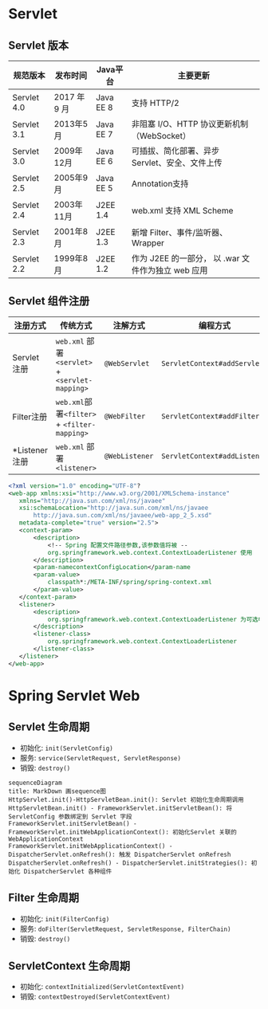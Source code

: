  # Servlet
 ## Servlet 版本

 | 规范版本    | 发布时间     | Java平台  | 主要更新                                           |
 | ----------- | ------------ | --------- | -------------------------------------------------- |
 | Servlet 4.0 | 2017 年 9 月 | Java EE 8 | 支持 HTTP/2                                        |
 | Servlet 3.1 | 2013年5月    | Java EE 7 | 非阻塞 I/O、HTTP 协议更新机制（WebSocket）         |
 | Servlet 3.0 | 2009年12月   | Java EE 6 | 可插拔、简化部署、异步 Servlet、安全、文件上传     |
 | Servlet 2.5 | 2005年9月    | Java EE 5 | Annotation支持                                     |
 | Servlet 2.4 | 2003年11月   | J2EE 1.4  | web.xml 支持 XML Scheme                            |
 | Servlet 2.3 | 2001年8月    | J2EE 1.3  | 新增 Filter、事件/监听器、Wrapper                  |
 | Servlet 2.2 | 1999年8月    | J2EE 1.2  | 作为 J2EE 的一部分， 以 .war 文件作为独立 web 应用 |


 ## Servlet 组件注册

 | 注册方式       | 传统方式                                        | 注解方式       | 编程方式                     |
 | -------------- | ----------------------------------------------- | -------------- | ---------------------------- |
 | Servlet 注册   | `web.xml` 部署`<servlet>` + `<servlet-mapping>` | `@WebServlet`  | `ServletContext#addServlet`  |
 | Filter注册     | `web.xml`部署`<filter>` + `<filter-mapping>`    | `@WebFilter`   | `ServletContext#addFilter`   |
 | *Listener 注册 | `web.xml` 部署`<listener>`                      | `@WebListener` | `ServletContext#addListener` |

 ```xml
 <?xml version="1.0" encoding="UTF-8"?
 <web-app xmlns:xsi="http://www.w3.org/2001/XMLSchema-instance" 
 	xmlns="http://java.sun.com/xml/ns/javaee"
 	xsi:schemaLocation="http://java.sun.com/xml/ns/javaee 
 		http://java.sun.com/xml/ns/javaee/web-app_2_5.xsd" 
 	metadata-complete="true" version="2.5">
 	<context-param>
 		<description>
 			<!-- Spring 配置文件路径参数,该参数值将被 --
 			org.springframework.web.context.ContextLoaderListener 使用
 		</description>
 		<param-namecontextConfigLocation</param-name
 		<param-value>
 			classpath*:/META-INF/spring/spring-context.xml
 		</param-value>
 	</context-param>
 	<listener>
 		<description>
 			org.springframework.web.context.ContextLoaderListener 为可选申明Listener
 		</description>
 		<listener-class>
 			org.springframework.web.context.ContextLoaderListener
 		</listener-class>
 	</listener>
 </web-app>
 ```
 # Spring Servlet Web
 ## Servlet 生命周期
 - 初始化: `init(ServletConfig)`
 - 服务: `service(ServletRequest, ServletResponse)`
 - 销毁: `destroy()`
```mermaid
sequenceDiagram
title: MarkDown 画sequence图
HttpServlet.init()-HttpServletBean.init(): Servlet 初始化生命周期调用
HttpServletBean.init() - FrameworkServlet.initServletBean(): 将ServletConfig 参数绑定到 Servlet 字段
FrameworkServlet.initServletBean() - FrameworkServlet.initWebApplicationContext(): 初始化Servlet 关联的 WebApplicationContext
FrameworkServlet.initWebApplicationContext() - DispatcherServlet.onRefresh(): 触发 DispatcherServlet onRefresh
DispatcherServlet.onRefresh() - DispatcherServlet.initStrategies(): 初始化 DispatcherServlet 各种组件
```
 ## Filter 生命周期
 - 初始化: `init(FilterConfig)`
 - 服务: `doFilter(ServletRequest, ServletResponse, FilterChain)`
 - 销毁: `destroy()`
 ## ServletContext 生命周期
 - 初始化: `contextInitialized(ServletContextEvent)`
 - 销毁: `contextDestroyed(ServletContextEvent)`